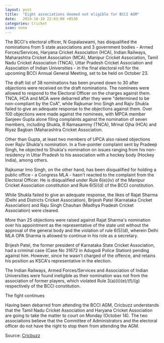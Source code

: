 ```yaml
---
layout: post
title:  "Eight associations deemed not eligible for BCCI AGM"
date:   2019-10-10 22:03:00 +0530
categories: Cricket
icon: none
---
```


The BCCI's electoral officer, N Gopalaswami, has disqualified the nominations from 5 state associations and 3 government bodies - Armed Forces/Services, Haryana Cricket Association (HCA), Indian Railways, Maharashtra Cricket Association (MCA), Manipur Cricket Association, Tamil Nadu Cricket Association (TNCA), Uttar Pradesh Cricket Association and Association of Indian Universities - in the final electoral roll for the upcoming BCCI Annual General Meeting, set to be held on October 23.

The draft list of 38 nominations has been pruned down to 30 after objections were received on the draft nominations. The nominees were allowed to respond to the Electoral Officer on the charges against them. TNCA, HCA and MCA were debarred after they were "determined to be non-compliant by the CoA", while Rajkumar Imo Singh and Rajiv Shukla failed to give an adequate response to the objections against them.
Over 100 objections were made against the nominees, with MPCA member Sanjeev Gupta alone filing complaints against the nomination of seven members, including Shukla, R Ramasammy (TNCA), Mrinal Ojha (HCA) and Riyaz Bagban (Maharashtra Cricket Association.

Other than Gupta, at least two members of UPCA also raised objections over Rajiv Shukla's nomination. In a five-pointer complaint sent by Pradeep Singh, he objected to Shukla's nomination on issues ranging from his non-residency in Uttar Pradesh to his association with a hockey body (Hockey India), among others.

Rajkumar Imo Singh, on the other hand, has been disqualified for holding a public office - a Congress MLA - hasn't reacted to the complaint from the Electoral Officer. He is disqualified under Rule 6(e)(iv) of the Manipur Cricket Association constitution and Rule 6(5)(d) of the BCCI constitution.

While Shukla failed to give an adequate response, the likes of Rajat Sharma (Delhi and Districts Cricket Association), Brijesh Patel (Karnataka Cricket Association) and Raju Singh Chauhan (Madhya Pradesh Cricket Association) were cleared.

More than 25 objections were raised against Rajat Sharma's nomination over his appointment as the representative of the state unit without the approval of the general body and the violation of rule 6(5)(d), wherein Delhi MLA OPA Sharma is allowed to continue in his role as a secretary.

Brijesh Patel, the former president of Karnataka State Cricket Association, had a criminal case (Case No 31672 in Adugodi Police Station) pending against him. However, since he wasn't charged of the offence, and retains his position as KSCA's representative in the election.

The Indian Railways, Armed Forces/Services and Association of Indian Universities were found ineligible as their nomination was not from the association of former players, which violated Rule 3(a)(ii)(e)/(f)/(g) respectively of the BCCI constitution.

The fight continues

Having been debarred from attending the BCCI AGM, Cricbuzz understands that the Tamil Nadu Cricket Association and Haryana Cricket Association are going to take the matter to court on Monday (October 14). The two associations believe that the Committee of Administrators and the electoral officer do not have the right to stop them from attending the AGM.

Source: [Cricbuzz](https://www.cricbuzz.com/cricket-news/110297/eight-associations-deemed-not-eligible-for-bcci-agm)

